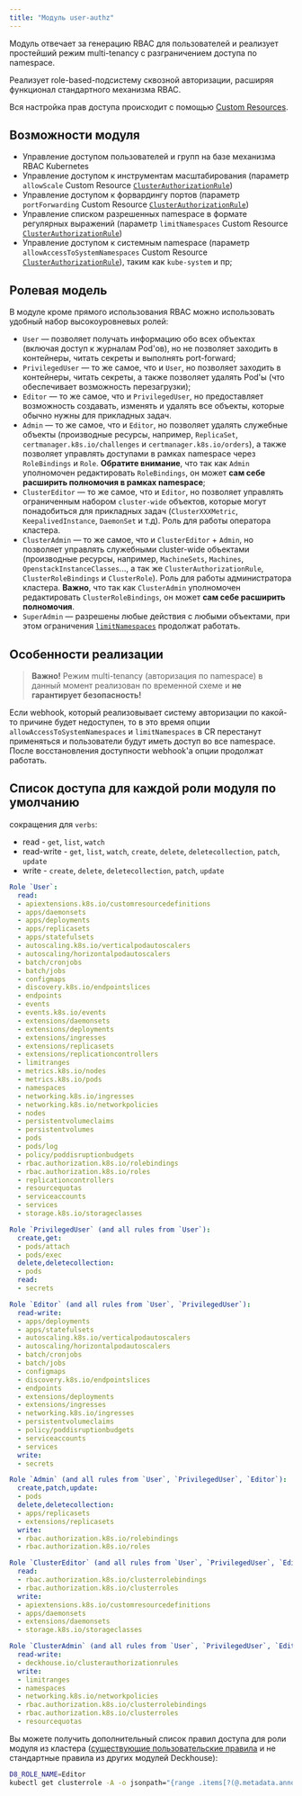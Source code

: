 ```yaml
---
title: "Модуль user-authz"
---
```


Модуль отвечает за генерацию RBAC для пользователей и реализует простейший режим multi-tenancy с разграничением доступа по namespace.

Реализует role-based-подсистему сквозной авторизации, расширяя функционал стандартного механизма RBAC.

Вся настройка прав доступа происходит с помощью [Custom Resources](cr.html).

## Возможности модуля

- Управление доступом пользователей и групп на базе механизма RBAC Kubernetes
- Управление доступом к инструментам масштабирования (параметр `allowScale` Custom Resource [`ClusterAuthorizationRule`](cr.html#clusterauthorizationrule))
- Управление доступом к форвардингу портов (параметр `portForwarding` Custom Resource [`ClusterAuthorizationRule`](cr.html#clusterauthorizationrule))
- Управление списком разрешенных namespace в формате регулярных выражений (параметр `limitNamespaces` Custom Resource [`ClusterAuthorizationRule`](cr.html#clusterauthorizationrule))
- Управление доступом к системным namespace (параметр `allowAccessToSystemNamespaces` Custom Resource [`ClusterAuthorizationRule`](cr.html#clusterauthorizationrule)), таким как `kube-system` и пр;

## Ролевая модель

В модуле кроме прямого использования RBAC можно использовать удобный набор высокоуровневых ролей:
- `User` — позволяет получать информацию обо всех объектах (включая доступ к журналам Pod'ов), но не позволяет заходить в контейнеры, читать секреты и выполнять port-forward;
- `PrivilegedUser` — то же самое, что и `User`, но позволяет заходить в контейнеры, читать секреты, а также позволяет удалять Pod'ы (что обеспечивает возможность перезагрузки);
- `Editor` — то же самое, что и `PrivilegedUser`, но предоставляет возможность создавать, изменять и удалять все объекты, которые обычно нужны для прикладных задач.
- `Admin` — то же самое, что и `Editor`, но позволяет удалять служебные объекты (производные ресурсы, например, `ReplicaSet`, `certmanager.k8s.io/challenges` и `certmanager.k8s.io/orders`), а также позволяет управлять доступами в рамках namespace через `RoleBindings` и `Role`. **Обратите внимание**, что так как `Admin` уполномочен редактировать `RoleBindings`, он может **сам себе расширить полномочия в рамках namespace**;
- `ClusterEditor` — то же самое, что и `Editor`, но позволяет управлять ограниченным набором `cluster-wide` объектов, которые могут понадобиться для прикладных задач (`ClusterXXXMetric`, `KeepalivedInstance`, `DaemonSet` и т.д). Роль для работы оператора кластера.
- `ClusterAdmin` — то же самое, что и `ClusterEditor` + `Admin`, но позволяет управлять служебными cluster-wide объектами (производные ресурсы, например, `MachineSets`, `Machines`, `OpenstackInstanceClasses`..., а так же `ClusterAuthorizationRule`, `ClusterRoleBindings` и `ClusterRole`). Роль для работы администратора кластера. **Важно**, что так как `ClusterAdmin` уполномочен редактировать `ClusterRoleBindings`, он может **сам себе расширить полномочия**.
- `SuperAdmin` — разрешены любые действия с любыми объектами, при этом ограничения [`limitNamespaces`](#возможности-модуля) продолжат работать.

## Особенности реализации

> **Важно!** Режим multi-tenancy (авторизация по namespace) в данный момент реализован по временной схеме и **не гарантирует безопасность!**

Если webhook, который реализовывает систему авторизации по какой-то причине будет недоступен, то в это время опции `allowAccessToSystemNamespaces` и `limitNamespaces` в CR перестанут применяться и пользователи будут иметь доступ во все namespace. После восстановления доступности webhook'а опции продолжат работать.

## Список доступа для каждой роли модуля по умолчанию

<!-- start placeholder -->
сокращения для `verbs`:
* read - `get`, `list`, `watch`
* read-write - `get`, `list`, `watch`, `create`, `delete`, `deletecollection`, `patch`, `update`
* write - `create`, `delete`, `deletecollection`, `patch`, `update`

```yaml
Role `User`:
  read:
  - apiextensions.k8s.io/customresourcedefinitions
  - apps/daemonsets
  - apps/deployments
  - apps/replicasets
  - apps/statefulsets
  - autoscaling.k8s.io/verticalpodautoscalers
  - autoscaling/horizontalpodautoscalers
  - batch/cronjobs
  - batch/jobs
  - configmaps
  - discovery.k8s.io/endpointslices
  - endpoints
  - events
  - events.k8s.io/events
  - extensions/daemonsets
  - extensions/deployments
  - extensions/ingresses
  - extensions/replicasets
  - extensions/replicationcontrollers
  - limitranges
  - metrics.k8s.io/nodes
  - metrics.k8s.io/pods
  - namespaces
  - networking.k8s.io/ingresses
  - networking.k8s.io/networkpolicies
  - nodes
  - persistentvolumeclaims
  - persistentvolumes
  - pods
  - pods/log
  - policy/poddisruptionbudgets
  - rbac.authorization.k8s.io/rolebindings
  - rbac.authorization.k8s.io/roles
  - replicationcontrollers
  - resourcequotas
  - serviceaccounts
  - services
  - storage.k8s.io/storageclasses

Role `PrivilegedUser` (and all rules from `User`):
  create,get:
  - pods/attach
  - pods/exec
  delete,deletecollection:
  - pods
  read:
  - secrets

Role `Editor` (and all rules from `User`, `PrivilegedUser`):
  read-write:
  - apps/deployments
  - apps/statefulsets
  - autoscaling.k8s.io/verticalpodautoscalers
  - autoscaling/horizontalpodautoscalers
  - batch/cronjobs
  - batch/jobs
  - configmaps
  - discovery.k8s.io/endpointslices
  - endpoints
  - extensions/deployments
  - extensions/ingresses
  - networking.k8s.io/ingresses
  - persistentvolumeclaims
  - policy/poddisruptionbudgets
  - serviceaccounts
  - services
  write:
  - secrets

Role `Admin` (and all rules from `User`, `PrivilegedUser`, `Editor`):
  create,patch,update:
  - pods
  delete,deletecollection:
  - apps/replicasets
  - extensions/replicasets
  write:
  - rbac.authorization.k8s.io/rolebindings
  - rbac.authorization.k8s.io/roles

Role `ClusterEditor` (and all rules from `User`, `PrivilegedUser`, `Editor`):
  read:
  - rbac.authorization.k8s.io/clusterrolebindings
  - rbac.authorization.k8s.io/clusterroles
  write:
  - apiextensions.k8s.io/customresourcedefinitions
  - apps/daemonsets
  - extensions/daemonsets
  - storage.k8s.io/storageclasses

Role `ClusterAdmin` (and all rules from `User`, `PrivilegedUser`, `Editor`, `Admin`, `ClusterEditor`):
  read-write:
  - deckhouse.io/clusterauthorizationrules
  write:
  - limitranges
  - namespaces
  - networking.k8s.io/networkpolicies
  - rbac.authorization.k8s.io/clusterrolebindings
  - rbac.authorization.k8s.io/clusterroles
  - resourcequotas

```
<!-- end placeholder -->

Вы можете получить дополнительный список правил доступа для роли модуля из кластера ([существующие пользовательские правила](usage.html#customizing-rights-of-high-level-roles) и не стандартные правила из других модулей Deckhouse):

```bash
D8_ROLE_NAME=Editor
kubectl get clusterrole -A -o jsonpath="{range .items[?(@.metadata.annotations.user-authz\.deckhouse\.io/access-level=='$D8_ROLE_NAME')]}{.rules}{'\n'}{end}" | jq -s add
```
